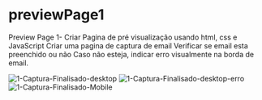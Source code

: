 # previewPage1
Preview Page 1- Criar Pagina de pré visualização usando html, css e JavaScript <n>
Criar uma pagina de captura de email
Verificar se email esta preenchido ou não
Caso não esteja, indicar erro visualmente na borda de email.

  ![1-Captura-Finalisado-desktop](https://user-images.githubusercontent.com/87935531/147238471-b7244509-2b89-4461-861e-93aa2c9ac856.PNG)
![1-Captura-Finalisado-desktop-erro](https://user-images.githubusercontent.com/87935531/147238476-7ac357b8-1dda-469f-8840-a7af1fed0f10.PNG)
![1-Captura-Finalisado-Mobile](https://user-images.githubusercontent.com/87935531/147238478-5be81702-4e2c-4a90-bda7-1b666ad925ac.PNG)
